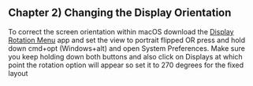 ## Chapter 2) Changing the Display Orientation

To correct the screen orientation within macOS download the [Display Rotation Menu](https://www.magesw.com/displayrotation/) app and set the view to portrait flipped OR press and hold down cmd+opt (Windows+alt) and open System Preferences. Make sure you keep holding down both buttons and also click on Displays at which point the rotation option will appear so set it to 270 degrees for the fixed layout
